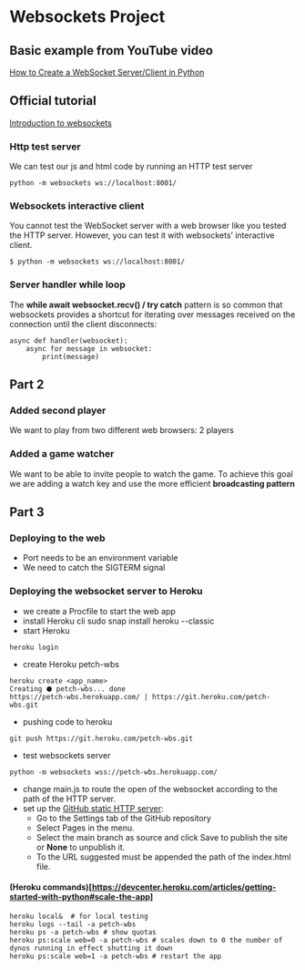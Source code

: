 # Websockets Project

## Basic example from YouTube video

[How to Create a WebSocket Server/Client in Python](https://www.youtube.com/watch?v=SfQd1FdcTlI)

## Official tutorial

[Introduction to websockets](https://websockets.readthedocs.io/en/stable/intro/tutorial1.html)

### Http test server

We can test our js and html code by running an HTTP test server
```commandline
python -m websockets ws://localhost:8001/
```

### Websockets interactive client

You cannot test the WebSocket server with a web browser like you tested the HTTP server. 
However, you can test it with websockets’ interactive client.

```
$ python -m websockets ws://localhost:8001/
```

### Server handler while loop
The **while await websocket.recv() / try catch** pattern is so common that websockets 
provides a shortcut for iterating over messages received on the connection until 
the client disconnects:
```
async def handler(websocket):
    async for message in websocket:
        print(message)
```

## Part 2

### Added second player
We want to play from two different web browsers: 2 players 

### Added a game watcher
We want to be able to invite people to watch the game.
To achieve this goal we are adding a watch key and use the more efficient **broadcasting pattern**

## Part 3
### Deploying to the web
* Port needs to be an environment variable
* We need to catch the SIGTERM signal

### Deploying the websocket server to Heroku
* we create a Procfile to start the web app
* install Heroku cli sudo snap install heroku --classic
* start Heroku
```
heroku login
```
* create Heroku petch-wbs
```
heroku create <app_name>
Creating ⬢ petch-wbs... done
https://petch-wbs.herokuapp.com/ | https://git.heroku.com/petch-wbs.git
```
* pushing code to heroku
```commandline
git push https://git.heroku.com/petch-wbs.git
```
* test websockets server
```commandline
python -m websockets wss://petch-wbs.herokuapp.com/
```
* change main.js to route the open of the websocket according to the path of the HTTP server.
* set up the [GitHub static HTTP server](https://docs.github.com/en/pages/getting-started-with-github-pages/about-github-pages):
  * Go to the Settings tab of the GitHub repository
  * Select Pages in the menu. 
  * Select the main branch as source and click Save to publish the site or **None** to unpublish it.
  * To the URL suggested must be appended the path of the index.html file.
  
#### (Heroku commands)[https://devcenter.heroku.com/articles/getting-started-with-python#scale-the-app]

```commandline
heroku local&  # for local testing
heroku logs --tail -a petch-wbs
heroku ps -a petch-wbs # show quotas
heroku ps:scale web=0 -a petch-wbs # scales down to 0 the number of dynos running in effect shutting it down
heroku ps:scale web=1 -a petch-wbs # restart the app
```